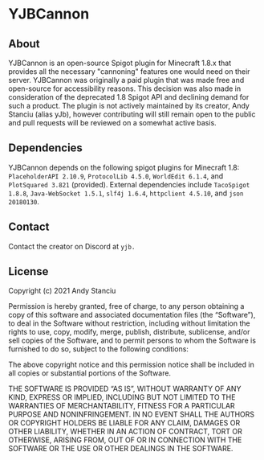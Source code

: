 # YJBCannon
## About
YJBCannon is an open-source Spigot plugin for Minecraft 1.8.x that provides all the necessary "cannoning" features one would need on their server. 
YJBCannon was originally a paid plugin that was made free and open-source for accessibility reasons. This decision was also made in consideration of the deprecated 1.8 Spigot API and declining demand for such a product. The plugin is not actively maintained by its creator, Andy Stanciu (alias yJb), however contributing will still remain open to the public and pull requests will be reviewed on a somewhat active basis.
## Dependencies
YJBCannon depends on the following spigot plugins for Minecraft 1.8: `PlaceholderAPI 2.10.9`, `ProtocolLib 4.5.0`, `WorldEdit 6.1.4`, and `PlotSquared 3.821` (provided).
External dependencies include `TacoSpigot 1.8.8`, `Java-WebSocket 1.5.1`, `slf4j 1.6.4`, `httpclient 4.5.10`, and `json 20180130`.
## Contact
Contact the creator on Discord at `yjb.`

## License
Copyright (c) 2021 Andy Stanciu

Permission is hereby granted, free of charge, to any person obtaining a copy of this software and associated documentation files (the “Software”), to deal in the Software without restriction, including without limitation the rights to use, copy, modify, merge, publish, distribute, sublicense, and/or sell copies of the Software, and to permit persons to whom the Software is furnished to do so, subject to the following conditions:

The above copyright notice and this permission notice shall be included in all copies or substantial portions of the Software.

THE SOFTWARE IS PROVIDED “AS IS”, WITHOUT WARRANTY OF ANY KIND, EXPRESS OR IMPLIED, INCLUDING BUT NOT LIMITED TO THE WARRANTIES OF MERCHANTABILITY, FITNESS FOR A PARTICULAR PURPOSE AND NONINFRINGEMENT. IN NO EVENT SHALL THE AUTHORS OR COPYRIGHT HOLDERS BE LIABLE FOR ANY CLAIM, DAMAGES OR OTHER LIABILITY, WHETHER IN AN ACTION OF CONTRACT, TORT OR OTHERWISE, ARISING FROM, OUT OF OR IN CONNECTION WITH THE SOFTWARE OR THE USE OR OTHER DEALINGS IN THE SOFTWARE.
